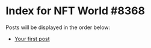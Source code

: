 # Index for NFT World #8368
Posts will be displayed in the order below:

- [Your first post](./001-first.md)


